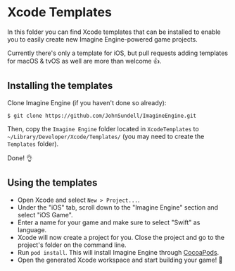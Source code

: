 # Xcode Templates

In this folder you can find Xcode templates that can be installed to enable you to easily create new Imagine Engine-powered game projects.

Currently there's only a template for iOS, but pull requests adding templates for macOS & tvOS as well are more than welcome 👍.

## Installing the templates

Clone Imagine Engine (if you haven't done so already):

```
$ git clone https://github.com/JohnSundell/ImagineEngine.git
```

Then, copy the `Imagine Engine` folder located in `XcodeTemplates` to `~/Library/Developer/Xcode/Templates/` (you may need to create the `Templates` folder).

Done! 👌

## Using the templates

- Open Xcode and select `New > Project...`.
- Under the "iOS" tab, scroll down to the "Imagine Engine" section and select "iOS Game".
- Enter a name for your game and make sure to select "Swift" as language.
- Xcode will now create a project for you. Close the project and go to the project's folder on the command line.
- Run `pod install`. This will install Imagine Engine through [CocoaPods](https://cocoapods.org).
- Open the generated Xcode workspace and start building your game! 🚀
